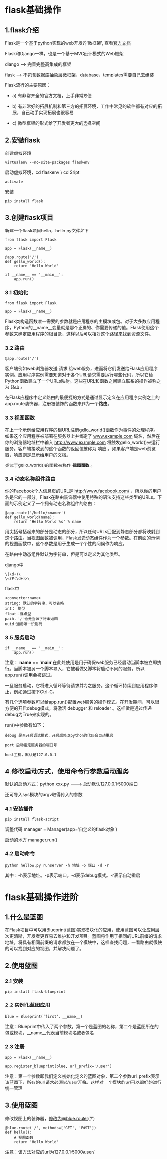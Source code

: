 # flask基础操作

## 1.flask介绍

Flask是一个基于python实现的web开发的'微框架', 查看[官方文档](http://flask.pocoo.org/)

Flask和Django一样，也是一个基于MVC设计模式的Web框架

diango --> 完善完整高集成的框架

flask --> 不包含数据库抽象层微框架，database，templates需要自己去组装

Flask流行的主要原因：

- a) 有非常齐全的官方文档，上手非常方便
 
- b) 有非常好的拓展机制和第三方的拓展环境，工作中常见的软件都有对应的拓展，自己动手实现拓展也很容易
 
- c) 微型框架的形式给了开发者更大的选择空间
	
## 2.安装flask
创建虚拟环境
    
	virtualenv --no-site-packages flaskenv
启动虚拟环境，cd flaskenv \ cd Sript
    
	activate
安装
    
	pip install flask

## 3.创建flask项目
新建一个flask项目hello，hello.py文件如下
    
	from flask import Flask

	app = Flask(__name__)
	
	@app.route('/')
	def gello_world():
		return 'Hello World'
	
	if __name__ == '__main__':	
		app.run()

### 3.1 初始化

	from flask import Flask

	app = Flask(__name__)
Flask类构造函数唯一需要的参数就是应用程序的主模块或包。对于大多数应用程序，Python的__name__变量就是那个正确的、你需要传递的值。Flask使用这个参数来确定应用程序的根目录，这样以后可以相对这个路径来找到资源文件。

### 3.2 路由
	
	@app.route('/')
客户端例如web浏览器发送 请求 给web服务，进而将它们发送给Flask应用程序实例。应用程序实例需要知道对于各个URL请求需要运行哪些代码，所以它给Python函数建立了一个URLs映射。这些在URL和函数之间建立联系的操作被称之为 路由 。

在Flask应程序中定义路由的最便捷的方式是通过显示定义在应用程序实例之上的app.route装饰器，注册被装饰的函数来作为一个**路由**。

### 3.3 视图函数
在上一个示例给应用程序的根URL注册gello_world()函数作为事件的处理程序。如果这个应用程序被部署在服务器上并绑定了 www.example.com 域名，然后在你的浏览器地址栏中输入 http://www.example.com 将触发gello_world()来运行服务。客户端接收到的这个函数的返回值被称为 响应 。如果客户端是web浏览器，响应则是显示给用户的文档。

类似于gello_world()的函数被称作 **视图函数** 。

### 3.4 动态名称组件路由
你的Facebook个人信息页的URL是 http://www.facebook.com/ ，所以你的用户名是它的一部分。Flask在路由装饰器中使用特殊的语法支持这些类型的URLs。下面的示例定义了一个拥有动态名称组件的路由：
    
	@app.route('/hello/<name>')
	def gello_world(name):	
		return 'Hello World %s' % name
用尖括号括起来的部分是动态的部分，所以任何URLs匹配到静态部分都将映射到这个路由。当视图函数被调用，Flask发送动态组件作为一个参数。在前面的示例的视图函数中，这个参数是用于生成一个个性的问候作为响应。

在路由中动态组件默认为字符串，但是可以定义为其他类型。

django中

	\(\d+)\
	\<?P(\d+)>\

flask中

	<converter:name>
	string: 默认的字符串，可以省略
	int： 整型
	float：浮点型
	path：'/'也是当做字符串返回
	uuid:通用唯一识别码

### 3.5 服务启动
    
	if __name__ == '__main__':	
		app.run()
注意： __name__ == '__main__'在此处使用是用于确保web服务已经启动当脚本被立即执行。当脚本被另一个脚本导入，它被看做父脚本将启动不同的服务，所以app.run()调用会被跳过。

一旦服务启动，它将进入循环等待请求并为之服务。这个循环持续到应用程序停止，例如通过按下Ctrl-C。

有几个选项参数可以给app.run()配置web服务的操作模式。在开发期间，可以很方便的开启debug模式，将激活 debugger 和 reloader 。这样做是通过传递debug为True来实现的。

run()中参数有如下：
	
	debug 是否开启调试模式，开启后修改python的代码会自动重启

	port 启动指定服务器的端口号
	
	host主机，默认是127.0.0.1

## 4.修改启动方式，使用命令行参数启动服务
默认的启动方式：python xxx.py ---> 启动默认127.0.0.1:5000端口

还可导入sys模块的argv取得传入的参数

### 4.1 安装插件

	pip install flask-script
调整代码 manager = Manager(app=‘自定义的flask对象’)

启动的地方 manager.run()

### 4.2 启动命令
	
	python hellow.py runserver -h 地址 -p 端口 -d -r
其中：-h表示地址。-p表示端口。-d表示debug模式。-r表示自动重启

# flask基础操作进阶

## 1.什么是蓝图
在Flask项目中可以用Blueprint(蓝图)实现模块化的应用，使用蓝图可以让应用层次更清晰，开发者更容易去维护和开发项目。蓝图将作用于相同的URL前缀的请求地址，将具有相同前缀的请求都放在一个模块中，这样查找问题，一看路由就很快的可以找到对应的视图，并解决问题了。

## 2.使用蓝图

### 2.1 安装

	pip install flask-blueprint

### 2.2 实例化蓝图应用

	blue = Blueprint(‘first’，__name__)
注意：Blueprint中传入了两个参数，第一个是蓝图的名称，第二个是蓝图所在的包或模块，__name__代表当前模块名或者包名

### 2.3 注册

	app = Flask(__name__)

	app.register_blueprint(blue, url_prefix='/user')
注意：第一个参数即我们定义初始化定义的蓝图对象，第二个参数url_prefix表示该蓝图下，所有的url请求必须以/user开始。这样对一个模块的url可以很好的进行统一管理

## 3.使用蓝图
修改视图上的装饰器，修改为@blue.router(‘/’)
	
	@blue.route('/', methods=['GET', 'POST'])
	def hello():
	    # 视图函数
	    return 'Hello World'
注意：该方法对应的url为127.0.0.1:5000/user/